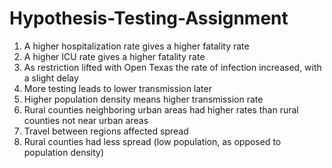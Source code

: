 # Hypothesis-Testing-Assignment
1. A higher hospitalization rate gives a higher fatality rate
2. A higher ICU rate gives a higher fatality rate
3. As restriction lifted with Open Texas the rate of infection increased, with a slight delay
4. More testing leads to lower transmission later
5. Higher population density means higher transmission rate
6. Rural counties neighboring urban areas had higher rates than rural counties not near urban areas
7. Travel between regions affected spread
8. Rural counties had less spread (low population, as opposed to population density)
